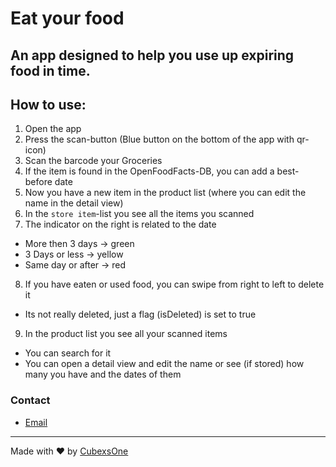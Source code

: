# Eat your food

## An app designed to help you use up expiring food in time.

## How to use:

1. Open the app
2. Press the scan-button (Blue button on the bottom of the app with qr-icon)
3. Scan the barcode your Groceries
4. If the item is found in the OpenFoodFacts-DB, you can add a best-before date
5. Now you have a new item in the product list (where you can edit the name in the detail view)
6. In the `store item`-list you see all the items you scanned
7. The indicator on the right is related to the date
  - More then 3 days -> green
  - 3 Days or less -> yellow
  - Same day or after -> red
8. If you have eaten or used food, you can swipe from right to left to delete it
  - Its not really deleted, just a flag (isDeleted) is set to true
9. In the product list you see all your scanned items
  - You can search for it
  - You can open a detail view and edit the name or see (if stored) how many you have and the dates of them

### Contact

- [Email][email]

---
Made with ❤️ by [CubexsOne][github]

<!-- General Links -->
[github]: https://github.com/CubexsOne

<!-- Contact Links -->
[email]: mailto://hello@cubexs.dev